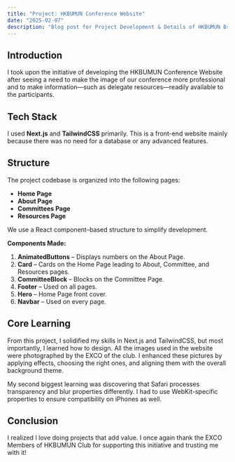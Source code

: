 ```yaml
---
title: "Project: HKBUMUN Conference Website"
date: "2025-02-07"
description: "Blog post for Project Development & Details of HKBUMUN Brand Website"
---
```



## Introduction

I took upon the initiative of developing the HKBUMUN Conference Website after seeing a need to make the image of our conference more professional and to make information—such as delegate resources—readily available to the participants.

## Tech Stack

I used **Next.js** and **TailwindCSS** primarily. This is a front-end website mainly because there was no need for a database or any advanced features.

## Structure

The project codebase is organized into the following pages:

- **Home Page**
- **About Page**
- **Committees Page**
- **Resources Page**

We use a React component–based structure to simplify development.

**Components Made:**

1. **AnimatedButtons** – Displays numbers on the About Page.
2. **Card** – Cards on the Home Page leading to About, Committee, and Resources pages.
3. **CommitteeBlock** – Blocks on the Committee Page.
4. **Footer** – Used on all pages.
5. **Hero** – Home Page front cover.
6. **Navbar** – Used on every page.

## Core Learning

From this project, I solidified my skills in Next.js and TailwindCSS, but most importantly, I learned how to design. All the images used in the website were photographed by the EXCO of the club. I enhanced these pictures by applying effects, choosing the right ones, and aligning them with the overall background theme.

My second biggest learning was discovering that Safari processes transparency and blur properties differently. I had to use WebKit-specific properties to ensure compatibility on iPhones as well.

## Conclusion

I realized I love doing projects that add value. I once again thank the EXCO Members of HKBUMUN Club for supporting this initiative and trusting me with it!
